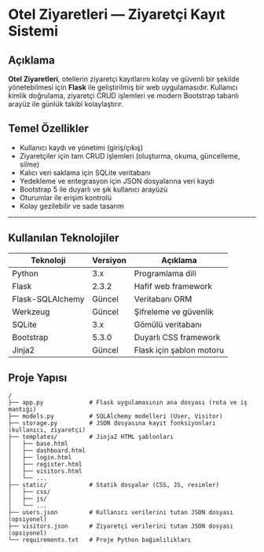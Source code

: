 # Otel Ziyaretleri — Ziyaretçi Kayıt Sistemi

## Açıklama

**Otel Ziyaretleri**, otellerin ziyaretçi kayıtlarını kolay ve güvenli bir şekilde yönetebilmesi için
**Flask** ile geliştirilmiş bir web uygulamasıdır. Kullanıcı kimlik doğrulama, ziyaretçi CRUD işlemleri
    ve modern Bootstrap tabanlı arayüz ile günlük takibi kolaylaştırır.

## Temel Özellikler

- Kullanıcı kaydı ve yönetimi (giriş/çıkış)
- Ziyaretçiler için tam CRUD işlemleri (oluşturma, okuma, güncelleme, silme)
- Kalıcı veri saklama için SQLite veritabanı
- Yedekleme ve entegrasyon için JSON dosyalarına veri kaydı
- Bootstrap 5 ile duyarlı ve şık kullanıcı arayüzü
- Oturumlar ile erişim kontrolü
- Kolay gezilebilir ve sade tasarım

---

## Kullanılan Teknolojiler

| Teknoloji        | Versiyon | Açıklama                 |
| ---------------- | -------- | ------------------------ |
| Python           | 3.x      | Programlama dili         |
| Flask            | 2.3.2    | Hafif web framework      |
| Flask-SQLAlchemy | Güncel   | Veritabanı ORM           |
| Werkzeug         | Güncel   | Şifreleme ve güvenlik    |
| SQLite           | 3.x      | Gömülü veritabanı        |
| Bootstrap        | 5.3.0    | Duyarlı CSS framework    |
| Jinja2           | Güncel   | Flask için şablon motoru |

## Proje Yapısı

```text
/
├── app.py             # Flask uygulamasının ana dosyası (rota ve iş mantığı)
├── models.py          # SQLAlchemy modelleri (User, Visitor)
├── storage.py         # JSON dosyasına kayıt fonksiyonları (kullanıcı, ziyaretçi)
├── templates/         # Jinja2 HTML şablonları
│   ├── base.html
│   ├── dashboard.html
│   ├── login.html
│   ├── register.html
│   ├── visitors.html
│   └── ...
├── static/            # Statik dosyalar (CSS, JS, resimler)
│   ├── css/
│   ├── js/
│   └── ...
├── users.json         # Kullanıcı verilerini tutan JSON dosyası (opsiyonel)
├── visitors.json      # Ziyaretçi verilerini tutan JSON dosyası (opsiyonel)
└── requirements.txt   # Proje Python bağımlılıkları

